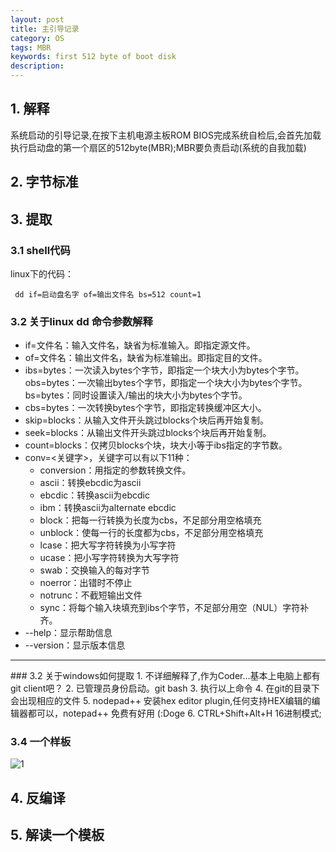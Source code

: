 ```yaml
---
layout: post
title: 主引导记录
category: OS
tags: MBR
keywords: first 512 byte of boot disk
description: 
---
```


## 1. 解释

系统启动的引导记录,在按下主机电源主板ROM BIOS完成系统自检后,会首先加载执行启动盘的第一个扇区的512byte(MBR);MBR要负责启动(系统的自我加载)

## 2. 字节标准

## 3. 提取

### 3.1 shell代码
linux下的代码：
``` shell
 dd if=启动盘名字 of=输出文件名 bs=512 count=1
```
### 3.2 关于linux dd 命令参数解释
<ul>
	<li>if=文件名：输入文件名，缺省为标准输入。即指定源文件。</li>
	<li>of=文件名：输出文件名，缺省为标准输出。即指定目的文件。</li>
	<li>
	ibs=bytes：一次读入bytes个字节，即指定一个块大小为bytes个字节。<br>
	obs=bytes：一次输出bytes个字节，即指定一个块大小为bytes个字节。<br>
    bs=bytes：同时设置读入/输出的块大小为bytes个字节。
	</li>
	<li>cbs=bytes：一次转换bytes个字节，即指定转换缓冲区大小。</li>
	<li> skip=blocks：从输入文件开头跳过blocks个块后再开始复制。</li>
	<li> seek=blocks：从输出文件开头跳过blocks个块后再开始复制。</li>
	<li> count=blocks：仅拷贝blocks个块，块大小等于ibs指定的字节数。</li>
	<li> conv=&lt;关键字&gt;，关键字可以有以下11种：
		<ul>
			<li>conversion：用指定的参数转换文件。</li>
			<li>ascii：转换ebcdic为ascii</li>
			<li>ebcdic：转换ascii为ebcdic</li>
			<li>ibm：转换ascii为alternate ebcdic</li>
			<li>block：把每一行转换为长度为cbs，不足部分用空格填充</li>
			<li>unblock：使每一行的长度都为cbs，不足部分用空格填充</li>
			<li>lcase：把大写字符转换为小写字符</li>
			<li>ucase：把小写字符转换为大写字符</li>
			<li>swab：交换输入的每对字节</li>
			<li>noerror：出错时不停止</li>
			<li>notrunc：不截短输出文件</li>
			<li>sync：将每个输入块填充到ibs个字节，不足部分用空（NUL）字符补齐。</li>
		</ul>
	</li>
	<li>--help：显示帮助信息</li>
	<li>--version：显示版本信息</li>
</ul>

<hr>
### 3.2 关于windows如何提取
1. 不详细解释了,作为Coder...基本上电脑上都有git client吧？
2. 已管理员身份启动。git bash
3. 执行以上命令
4. 在git的目录下会出现相应的文件
5. nodepad++ 安装hex editor plugin,任何支持HEX编辑的编辑器都可以，notepad++ 免费有好用 (:Doge 
6. CTRL+Shift+Alt+H 16进制模式;

### 3.4 一个样板
![1](/public/img/os/windows10MBR.png)

## 4. 反编译

## 5. 解读一个模板